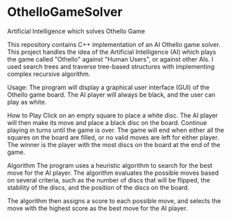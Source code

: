 # OthelloGameSolver
Artificial Intelligence which solves Othello Game 

This repository contains C++ implementation of an AI Othello game solver. This project handles the idea of the Artificial Intelligence (AI) which plays the game called "Othello" against "Human Users", or against other AIs. I used search trees and traverse tree-based structures with implementing complex recursive algorithm.

Usage:
The program will display a graphical user interface (GUI) of the Othello game board. The AI player will always be black, and the user can play as white.

How to Play
Click on an empty square to place a white disc.
The AI player will then make its move and place a black disc on the board.
Continue playing in turns until the game is over.
The game will end when either all the squares on the board are filled, or no valid moves are left for either player. The winner is the player with the most discs on the board at the end of the game.

Algorithm
The program uses a heuristic algorithm to search for the best move for the AI player. The algorithm evaluates the possible moves based on several criteria, such as the number of discs that will be flipped, the stability of the discs, and the position of the discs on the board.

The algorithm then assigns a score to each possible move, and selects the move with the highest score as the best move for the AI player.
